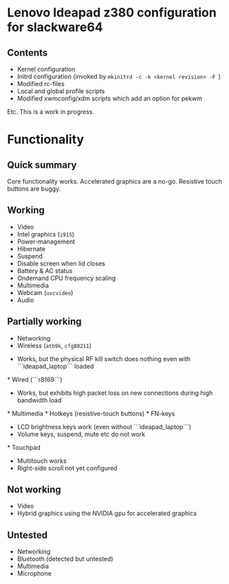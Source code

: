 Lenovo Ideapad z380 configuration for slackware64
=================================================

Contents
--------

* Kernel configuration
* Initrd configuration (invoked by ```mkinitrd -c -k <kernel revision> -F ```)
* Modified rc-files
* Local and global profile scripts
* Modified xwmconfig/xdm scripts which add an option for pekwm

Etc.
This is a work in progress.

Functionality
=============

Quick summary
-------------
Core functionality works. Accelerated graphics are a no-go. Resistive touch buttons are buggy.

Working
-------
* Video
 * Intel graphics (```i915```)
* Power-management
 * Hibernate
 * Suspend
 * Disable screen when lid closes
 * Battery & AC status
 * Ondemand CPU frequency scaling
* Multimedia
 * Webcam (```uvcvideo```)
 * Audio 

Partially working
-----------------
* Networking
 * Wireless (```ath9k```, ```cfg80211```)
<ul><li>Works, but the physical RF kill switch does nothing even with ```ideapad_laptop``` loaded</li></ul>
 * Wired (```r8169```)
<ul><li>Works, but exhibits high packet loss on new connections during high bandwidth load</li></ul>
* Multimedia
 * Hotkeys (resistive-touch buttons)
 * FN-keys
<ul><li>LCD brightness keys work (even without ```ideapad_laptop```)
<li>Volume keys, suspend, mute etc do not work</li></ul>
 * Touchpad
<ul><li>Multitouch works
<li>Right-side scroll not yet configured</li></ul>

Not working
-----------
* Video
 * Hybrid graphics using the NVIDIA gpu for accelerated graphics

Untested
--------
* Networking
 * Bluetooth (detected but untested)
* Multimedia
 * Microphone

